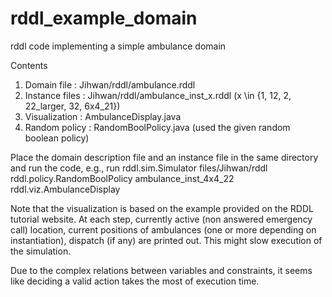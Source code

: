 # rddl_example_domain
rddl code implementing a simple ambulance domain

Contents 
1) Domain file : Jihwan/rddl/ambulance.rddl
2) Instance files : Jihwan/rddl/ambulance_inst_x.rddl (x \in {1, 12, 2, 22_larger, 32, 6x4_21})
3) Visualization : AmbulanceDisplay.java
4) Random policy : RandomBoolPolicy.java (used the given random boolean policy)

Place the domain description file and an instance file in the same directory and run the code, e.g., 
  run rddl.sim.Simulator files/Jihwan/rddl rddl.policy.RandomBoolPolicy ambulance_inst_4x4_22 rddl.viz.AmbulanceDisplay

Note that the visualization is based on the example provided on the RDDL tutorial website. At each step, currently active (non answered emergency call) location, current positions of ambulances (one or more depending on instantiation), dispatch (if any) are printed out. This might slow execution of the simulation. 

Due to the complex relations between variables and constraints, it seems like deciding a valid action takes the most of execution time. 

